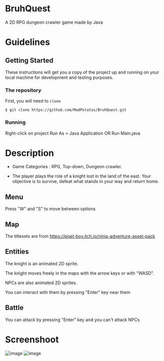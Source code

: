 # BruhQuest
A 2D RPG dungeon crawler game made by  Java

# Guidelines

## Getting Started

These instructions will get you a copy of the project up and running on your local machine for development and testing purposes.

### The repository

First, you will need to `clone`

```
$ git clone https://github.com/MadPotatos/BruhQuest.git
```

### Running

Right-click on project
Run As > Java Application OR Run Main.java

#  Description

- Game Categories : RPG, Top-down, Dungeon crawler.

- The player plays the role of a knight lost in the land of the east. Your objective is to survive, defeat what stands in your way and return home.

##  Menu

Press "W" and "S" to move between options

##  Map

The titlesets are from https://pixel-boy.itch.io/ninja-adventure-asset-pack

##  Entities

The knight is an animated 2D sprite.

The knight moves freely in the maps with the arrow keys or with "WASD".


NPCs are also animated 2D sprites.

You can interact with them by pressing "Enter" key near them

##  Battle 

You can attack by pressing "Enter" key and you can't attack NPCs

# Screenshoot
![image](https://user-images.githubusercontent.com/83566086/186969222-b721c36a-8b08-4579-91cb-4246c4e18122.png)
![image](https://user-images.githubusercontent.com/83566086/186969234-e29c0ae8-064f-4ef2-b4ef-ba9e4d27a7e1.png)



